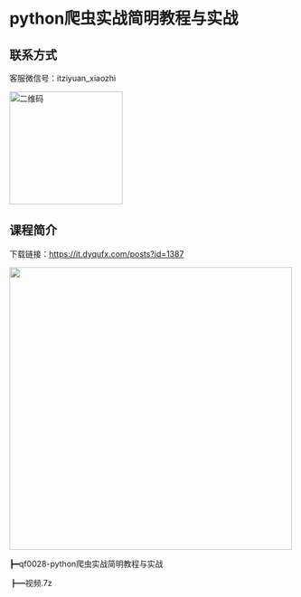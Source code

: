 # python爬虫实战简明教程与实战

## 联系方式

客服微信号：itziyuan_xiaozhi

<img src="https://ziyuanyun.oss-cn-guangzhou.aliyuncs.com/common/20240614073449/666b82192834a.jpg" width="200" height="200" alt="二维码">

## 课程简介

下载链接：https://it.dyqufx.com/posts?id=1387

<img src="https://ziyuanyun.oss-cn-guangzhou.aliyuncs.com/yun/20240515153923/664466ab8619e.jpg" width="500" alt="">

  ┣━qf0028-python爬虫实战简明教程与实战

 ┣━视频.7z

  